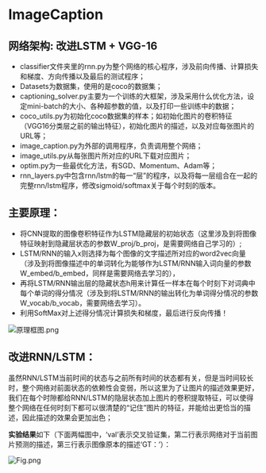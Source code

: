 # ImageCaption
## 网络架构: 改进LSTM + VGG-16

- classifier文件夹里的rnn.py为整个网络的核心程序，涉及前向传播、计算损失和梯度、方向传播以及最后的测试程序；
- Datasets为数据集，使用的是coco的数据集；
- captioning_solver.py主要为一个训练的大框架，涉及采用什么优化方法，设定mini-batch的大小、各种超参数的值，以及打印一些训练中的数据；
- coco_utils.py为初始化coco数据集的样本；如初始化图片的卷积特征（VGG16分类层之前的输出特征），初始化图片的描述，以及对应每张图片的URL等；
- image_caption.py为外部的调用程序，负责调用整个网络；
- image_utils.py从每张图片所对应的URL下载对应图片；
- optim.py为一些最优化方法，有SGD、Momentum、Adam等；
- rnn_layers.py中包含rnn/lstm的每一“层”的程序，以及将每一层组合在一起的完整rnn/lstm程序，修改sigmoid/softmax关于每个时刻的版本。

## 主要原理：
- 将CNN提取的图像卷积特征作为LSTM隐藏层的初始状态（这里涉及到将图像特征映射到隐藏层状态的参数W_proj/b_proj，是需要网络自己学习的）;
- LSTM/RNN的输入x则选择为每个图像的文字描述所对应的word2vec向量（涉及到将图像描述中的单词转化为能够作为LSTM/RNN输入词向量的参数W_embed/b_embed，同样是需要网络去学习的），
- 再将LSTM/RNN输出层的隐藏状态h用来计算任一样本在每个时刻下对词典中每个单词的得分情况（涉及到将LSTM/RNN的输出转化为单词得分情况的参数W_vocab/b_vocab，需要网络去学习）。
- 利用SoftMax对上述得分情况计算损失和梯度，最后进行反向传播！  

![原理框图.png](http://upload-images.jianshu.io/upload_images/3970488-93887b61d610a314.png?imageMogr2/auto-orient/strip%7CimageView2/2/w/1240)  

## 改进RNN/LSTM：
虽然RNN/LSTM当前时间的状态与之前所有时间的状态都有关，但是当时间较长时，整个网络对前面状态的依赖性会变弱，所以这里为了让图片的描述效果更好，我们在每个时隙都给RNN/LSTM的隐层状态加上图片的卷积提取特征，可以使得整个网络在任何时刻下都可以很清楚的“记住”图片的特征，并能给出更恰当的描述，因此描述的效果会更加出色；

**实验结果**如下（下面两幅图中，‘val’表示交叉验证集，第二行表示网络对于当前图片预测的描述，第三行表示图像原本的描述‘GT：’）：

![Fig.png](http://upload-images.jianshu.io/upload_images/3970488-3abcafe945ec489d.png?imageMogr2/auto-orient/strip%7CimageView2/2/w/1240)  
